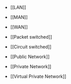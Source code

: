- [[LAN]]
- [[MAN]]
- [[WAN]]

- [[Packet switched]]
- [[Circuit switched]]

- [[Public Network]]
- [[Private Network]]
- [[Virtual Private Network]]